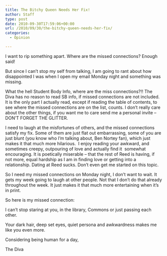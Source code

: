 ```yaml
---
title: The Bitchy Queen Needs Her Fix!
author: Staff
type: post
date: 2010-09-30T17:59:06+00:00
url: /2010/09/30/the-bitchy-queen-needs-her-fix/
categories:
  - Opinion

---
```

I want to rip something apart. Where are the missed connections? Enough said!

But since I can’t stop my self from talking, I am going to rant about how disappointed I was when I open my email Monday night and something was missing.

What the hell Student Body Info, where are the miss connections?!! The Diva has no reason to read SB info, if missed connections are not included. It is the only part I actually read, except if reading the table of contents, to see where the missed connections are on the list, counts. I don’t really care about the other things, if you want me to care send me a personal invite – DON’T FORGET THE GLITTER.

I need to laugh at the misfortunes of others, and the missed connections satisfy my fix. Some of them are just flat out embarrassing, some of you are just blunt (you know who I’m talking about, Ben Nortey fan), which just makes it that much more hilarious.  I enjoy reading your awkward, and sometimes creepy, outpouring of love and actually find it  somewhat encouraging. It is poetically miserable – that the rest of Reed is having, if not more, equal hardship as I am in finding love or getting into a relationship. Dating at Reed sucks. Don’t even get me started on this topic.

So I need my missed connections on Monday night, I don’t want to wait. It gets my week going to laugh at other people. Not that I don’t do that already throughout the week. It just makes it that much more entertaining when it’s in print.

So here is my missed connection:

I can’t stop staring at you, in the library, Commons or just passing each other.

Your dark hair, deep set eyes, quiet persona and awkwardness makes me like you even more.

Considering being human for a day,
  
The Diva